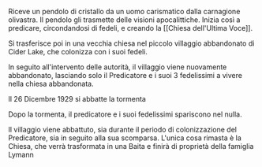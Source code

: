 Riceve un pendolo di cristallo da un uomo carismatico dalla carnagione olivastra.
Il pendolo gli trasmette delle visioni apocalittiche.
Inizia così a predicare, circondandosi di fedeli, e creando la [[Chiesa dell'Ultima Voce]].

Si trasferisce poi in una vecchia chiesa nel piccolo villaggio abbandonato di Cider Lake, che colonizza con i suoi fedeli.

In seguito all'intervento delle autorità, il villaggio viene nuovamente abbandonato, lasciando solo il Predicatore e i suoi 3 fedelissimi a vivere nella chiesa abbandonata.

Il 26 Dicembre 1929 si abbatte la tormenta

Dopo la tormenta, il predicatore e i suoi fedelissimi spariscono nel nulla.

Il villaggio viene abbattuto, sia durante il periodo di colonizzazione del Predicatore, sia in seguito alla sua scomparsa. L'unica cosa rimasta è la Chiesa, che verrà trasformata in una Baita e finirà di proprietà della famiglia Lymann